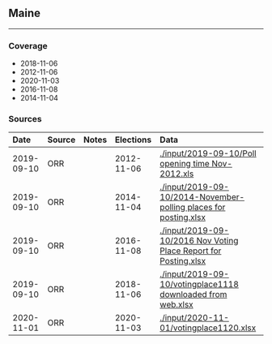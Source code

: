 ## Maine

-------------



### Coverage
- 2018-11-06
- 2012-11-06
- 2020-11-03
- 2016-11-08
- 2014-11-04


### Sources

| Date | Source | Notes | Elections | Data |
| :---|:----|:---|:---|:---|
| 2019-09-10 | ORR |  | 2012-11-06 | [./input/2019-09-10/Poll opening time Nov-2012.xls](./input/2019-09-10/Poll%20opening%20time%20Nov-2012.xls) |
| 2019-09-10 | ORR |  | 2014-11-04 | [./input/2019-09-10/2014-November-polling places for posting.xlsx](./input/2019-09-10/2014-November-polling%20places%20for%20posting.xlsx) |
| 2019-09-10 | ORR |  | 2016-11-08 | [./input/2019-09-10/2016 Nov Voting Place Report for Posting.xlsx](./input/2019-09-10/2016%20Nov%20Voting%20Place%20Report%20for%20Posting.xlsx) |
| 2019-09-10 | ORR |  | 2018-11-06 | [./input/2019-09-10/votingplace1118 downloaded from web.xlsx](./input/2019-09-10/votingplace1118%20downloaded%20from%20web.xlsx) |
| 2020-11-01 | ORR |  | 2020-11-03 | [./input/2020-11-01/votingplace1120.xlsx](./input/2020-11-01/votingplace1120.xlsx) |
